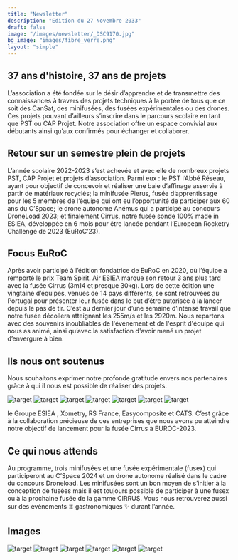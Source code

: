 ```yaml
---
title: "Newsletter"
description: "Edition du 27 Novembre 2033"
draft: false
image: "/images/newsletter/_DSC9170.jpg"
bg_image: "images/fibre_verre.png"
layout: "simple"
---
```


## 37 ans d'histoire, 37 ans de projets 

L’association a été fondée sur le désir d’apprendre et de transmettre des connaissances à travers des projets techniques à la portée de tous que ce soit des CanSat, des minifusées, des fusées expérimentales ou des drones. Ces projets pouvant d’ailleurs s’inscrire dans le parcours scolaire en tant que PST ou CAP Projet. Notre association offre un espace convivial aux débutants ainsi qu’aux confirmés pour échanger et collaborer.


## Retour sur un semestre plein de projets

L’année scolaire 2022-2023 s’est achevée et avec elle de nombreux projets PST, CAP Projet et projets d’association. Parmi eux : le PST l’Abbé Réseau, ayant pour objectif de concevoir et réaliser une baie d’affinage asservie à partir de matériaux recyclés; la minifusée Pierus, fusée d’apprentissage pour les 5 membres de l’équipe qui ont eu l’opportunité de participer aux 60 ans du C’Space; le drone autonome Anémus qui a participé au concours DroneLoad 2023; et finalement Cirrus, notre fusée sonde 100% made in ESIEA, développée en 6 mois pour être lancée pendant l’European Rocketry Challenge de 2023 (EuRoC’23).

## Focus EuRoC

Après avoir participé à l’édition fondatrice de EuRoC en 2020, où l’équipe a remporté le prix Team Spirit. Air ESIEA marque son retour 3 ans plus tard avec la fusée Cirrus (3m14 et presque 30kg). Lors de cette édition une vingtaine d’équipes, venues de 14 pays différents, se sont retrouvées au Portugal pour présenter leur fusée dans le but d’être autorisée à la lancer depuis le pas de tir.
C’est au dernier jour d’une semaine d’intense travail que notre fusée décollera atteignant les 255m/s et les 2920m.
Nous repartons avec des souvenirs inoubliables de l'événement et de l'esprit d'équipe qui nous as animé, ainsi qu’avec la satisfaction d'avoir mené un projet d’envergure à bien.

## Ils nous ont soutenus

Nous souhaitons exprimer notre profonde gratitude envers nos partenaires grâce à qui il nous est possible de réaliser des projets.

![target](/images/newsletter/cats.png)
![target](/images/newsletter/easycomposite.png)
![target](/images/newsletter/facebook.png)
![target](/images/newsletter/insta-19.png)
![target](/images/newsletter/linkedin.png)
![target](/images/newsletter/xometry.png)
![target](/images/newsletter/RS%20France.png)

le Groupe ESIEA , Xometry, RS France, Easycomposite et CATS. C’est grâce à la collaboration précieuse de ces entreprises que nous avons pu atteindre notre objectif de lancement pour la fusée Cirrus à EUROC-2023.

## Ce qui nous attends 

Au programme, trois minifusées et une fusée expérimentale (fusex) qui participeront au C’Space 2024 et un drone autonome réalisé dans le cadre du concours Droneload. Les minifusées sont un bon moyen de s’initier à la conception de fusées mais il est toujours possible de participer à une fusex ou à la prochaine fusée de la gamme CIRRUS. Vous nous retrouverez aussi sur des évènements :sparkle: gastronomiques :sparkles: durant l’année.

## Images
![target](/images/newsletter/DSC02431-Travail_paddocks_assemblage_5.jpg)
![target](/images/newsletter/DSC02707-D%C3%A9collage_Cirrus.jpg)
![target](/images/newsletter/_DSC9333.jpg)
![target](/images/newsletter/air-esiea-round-white-2.png)
![target](/images/newsletter/air-esiea-text-white-2.png)
![target](/images/newsletter/logo-esiea-blanc-fond-bleu-1.png)
